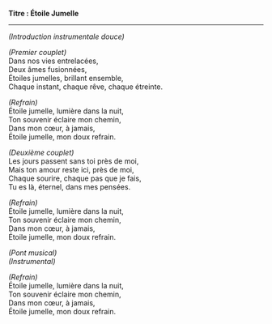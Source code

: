 **Titre : Étoile Jumelle**

---

*(Introduction instrumentale douce)*

*(Premier couplet)*  
Dans nos vies entrelacées,  
Deux âmes fusionnées,  
Étoiles jumelles, brillant ensemble,  
Chaque instant, chaque rêve, chaque étreinte.

*(Refrain)*  
Étoile jumelle, lumière dans la nuit,  
Ton souvenir éclaire mon chemin,  
Dans mon cœur, à jamais,  
Étoile jumelle, mon doux refrain.

*(Deuxième couplet)*  
Les jours passent sans toi près de moi,  
Mais ton amour reste ici, près de moi,  
Chaque sourire, chaque pas que je fais,  
Tu es là, éternel, dans mes pensées.

*(Refrain)*  
Étoile jumelle, lumière dans la nuit,  
Ton souvenir éclaire mon chemin,  
Dans mon cœur, à jamais,  
Étoile jumelle, mon doux refrain.

*(Pont musical)*  
*(Instrumental)*

*(Refrain)*  
Étoile jumelle, lumière dans la nuit,  
Ton souvenir éclaire mon chemin,  
Dans mon cœur, à jamais,  
Étoile jumelle, mon doux refrain.


